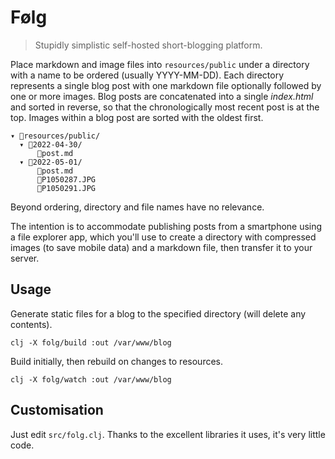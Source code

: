 # Følg

> Stupidly simplistic self-hosted short-blogging platform.

Place markdown and image files into `resources/public` under a directory with a name to be ordered (usually YYYY-MM-DD). Each directory represents a single blog post with one markdown file optionally followed by one or more images. Blog posts are concatenated into a single *index.html* and sorted in reverse, so that the chronologically most recent post is at the top. Images within a blog post are sorted with the oldest first.

```
▾ resources/public/
  ▾ 2022-04-30/
      post.md
  ▾ 2022-05-01/
      post.md
      P1050287.JPG
      P1050291.JPG
```

Beyond ordering, directory and file names have no relevance.

The intention is to accommodate publishing posts from a smartphone using a file explorer app, which you'll use to create a directory with compressed images (to save mobile data) and a markdown file, then transfer it to your server.

## Usage

Generate static files for a blog to the specified directory (will delete any contents).

```
clj -X folg/build :out /var/www/blog
```

Build initially, then rebuild on changes to resources.

```
clj -X folg/watch :out /var/www/blog
```

## Customisation

Just edit `src/folg.clj`. Thanks to the excellent libraries it uses, it's very little code.
